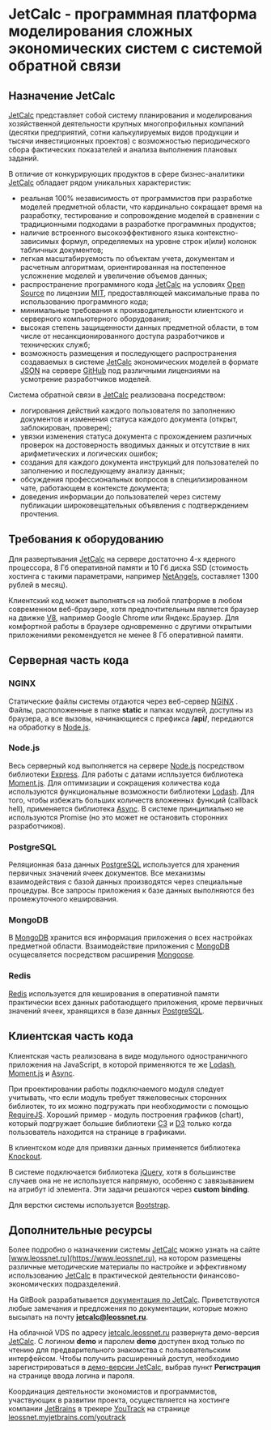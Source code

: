 # JetCalc - программная платформа моделирования сложных экономических систем с системой обратной связи

## **Назначение JetCalc**

[JetCalc](https://www.leossnet.ru) представляет собой систему планирования и моделирования хозяйственной деятельности крупных многопрофильных компаний (десятки предприятий, сотни калькулируемых видов продукции и тысячи инвестиционных проектов) с возможностью периодического сбора фактических показателей и анализа выполнения плановых заданий. 

В отличие от конкурирующих продуктов в сфере бизнес-аналитики [JetCalc](https://www.leossnet.ru) обладает рядом уникальных характеристик:

- реальная 100% независимость от программистов при разработке моделей предметной области, что кардинально сокращает время на разработку, тестирование и сопровождение моделей в сравнении с традиционными подходами в разработке программных продуктов;
- наличие встроенного высокоэффективного языка контекстно-зависимых формул, определяемых на уровне строк и(или) колонок табличных документов;
- легкая масштабируемость по объектам учета, документам и расчетным алгоритмам, ориентированная на постепенное усложнение моделей и увеличение объемов данных;
- распространение программного кода [JetCalc](https://www.leossnet.ru) на условиях [Open Source](https://ru.wikipedia.org/wiki/Открытое_программное_обеспечение) по лицензии [MIT](https://ru.wikipedia.org/wiki/Лицензия_MIT), предоставляющей максимальные права по использованию программного кода;
- минимальные требования к производительности клиентского и серверного компьютерного оборудования;
- высокая степень защищенности данных предметной области, в том числе от несанкционированного доступа разработчиков и технических служб;
- возможность размещения и последующего распространения создаваемых в системе [JetCalc](https://www.leossnet.ru) экономических моделей в формате [JSON](https://ru.wikipedia.org/wiki/JSON) на сервере [GitHub](https://github.com/) под различными лицензиями на усмотрение разработчиков моделей.

Система обратной связи в [JetCalc](https://www.leossnt.ru) реализована посредством:
- логирования действий каждого пользователя по заполнению  документов и изменения статуса каждого документа (открыт, заблокирован, проверен);
- увязки изменения статуса документа с прохождением различных проверок на достоверность вводимых данных и отсутствие в них арифметических и логических ошибок;
- создания для каждого документа инструкций для пользователей по заполнению и последующему анализу данных;
- обсуждения профессиональных вопросов в специлизированном чате, работающем  в контексте документа;
- доведения информации до пользователей через систему публикации широковещательных объявления с подтверждением прочтения. 

## **Требования к оборудованию**

Для развертывания [JetCalc](https://www.leossnt.ru) на сервере достаточно 4-х ядерного процессора, 8 Гб оперативной памяти и 10 Гб диска SSD (стоимость хостинга с такими параметрами, например [NetAngels](https://www.netangels.ru/), составляет 1300 рублей в месяц).

Клиентский код может выполняться на любой платформе в любом современном веб-браузере, хотя предпочтительным является браузер на движке [V8](https://ru.wikipedia.org/wiki/V8_(движок_JavaScript)), например Google Chrome или Яндекс.Браузер. Для комфортной работы в браузере одновременно с другими открытыми приложениями рекомендуется не менее 8 Гб оперативной памяти.

## **Серверная часть кода**

### NGINX

Статические файлы системы отдаются через веб-сервер [NGINX](https://nginx.ru/) . Файлы, расположенные в папке **static** и папках модулей, доступны из браузера, а все вызовы, начинающиеся с префикса **/api/**, передаются на обработку в [Node.js](https://nodejs.org/en/).

### Node.js 

Весь серверный код выполняется на сервере [Node.js](https://nodejs.org/en/) посредством библиотеки [Express](http://expressjs.com/). Для работы с датами испльзуется библиотека [Moment.js](https://momentjs.com/). Для оптимизации и сокращения количества кода используются функциональные возможности библиотеки [Lodash](https://lodash.com/). Для того, чтобы избежать больших количеств вложенных функций (callback hell), применяется библиотека [Async](https://github.com/caolan/async). В системе принципиально не используются Promise (но это может не остановить сторонних разработчиков).

### PostgreSQL

Реляционная база данных [PostgreSQL](https://www.postgresql.org/) используется для хранения первичных значений ячеек документов. Все механизмы взаимодействия с базой данных производятся через специальные процедуры. Все запросы приложения к базе данных выполняются без промежуточного кеширования. 

### MongoDB

В [MongoDB](https://www.mongodb.com/) хранится вся информация приложения о всех настройках предметной области. Взаимодействие приложения c [MongoDB](https://www.mongodb.com/) осущесвляется посредством расширения [Mongoose](http://mongoosejs.com/).

### Redis

[Redis](https://redis.io/) используется для кеширования в оперативной памяти практически всех данных работаюдщего приложения, кроме первичных значений ячеек, хранящихся в базе данных [PostgreSQL](https://www.postgresql.org/).

## **Клиентская часть кода**

Клиентская часть реализована в виде модульного одностраничного приложения на JavaScript, в которой применяются те же [Lodash](https://lodash.com/), [Moment.js](https://momentjs.com/) и [Async](https://github.com/caolan/async). 

При проектировании работы подключаемого модуля следует учитывать, что если модуль требует тяжеловесных сторонних библиотек, то их можно подгружать при необходимости с помощью [RequireJS](http://requirejs.org/). Хороший пример - модуль построения графиков (chart), который подгружает большие библиотеки [C3](https://c3js.org/) и [D3](https://d3js.org/) только когда пользователь находится на странице в графиками.

В клиентском коде для привязки данных применяется библиотека [Knockout](http://knockoutjs.com/).

В системе подключается библиотека [jQuery](https://jquery.com/), хотя в большинстве случаев она не не используется напрямую, особенно с завязыванием на атрибут id элемента. Эти задачи решаются  через **custom binding**.

Для верстки системы используется [Bootstrap](https://getbootstrap.com/).

## **Дополнительные ресурсы**

Более подробно о назначкении системы [JetCalc](https://www.leossnet.ru) можно узнать на сайте [www.leossnet.ru](https://www.leossnet.ru), на котором размещены различные методические материалы по настройке и эффективному использованию [JetCalc](https://www.leossnet.ru) в практической деятельности финансово-экономических подразделений. 

На GitBook разрабатывается [документация по JetCalc](https://leossnet.gitbooks.io/nachalo-raboti-v-jetcalc). Приветствуются любые замечания и предложения по документации, которые можно высылать на почту **jetcalc@leossnet.ru**. 

На облачной VDS по адресу [jetcalc.leossnet.ru](https://jetcalc.leossnet.ru) развернута демо-версия [JetCalc](https://www.leossnet.ru). С логином  **demo** и паролем **demo** доступен вход только по чтению для предварительного знакомства с пользовательским интерфейсом. Чтобы получить расширенный доступ, необходимо зарегистрироваться в [демо-версии JetCalc](https://jetcalc.leossnet.ru), выбрав пункт **Регистрация** на странице ввода логина и пароля.

Координация деятельности экономистов и программистов, участвующих в развитии проекта, осуществляется на хостинге компании [JetBrains](https://www.jetbrains.com/) в трекере [YouTrack](https://www.jetbrains.com/youtrack/) на странице [leossnet.myjetbrains.com/youtrack](https://leossnet.myjetbrains.com/youtrack/issues)
